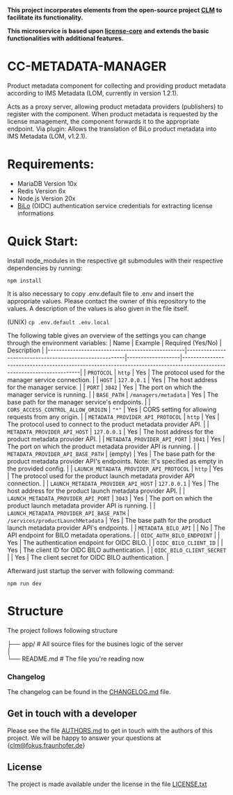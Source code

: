 **This project incorporates elements from the open-source project [CLM](https://github.com/fraunhoferfokus/clm-core) to facilitate its functionality.**

**This microservice is based upon [license-core](https://github.com/fraunhoferfokus/cc_license-core) and extends the basic functionalities with additional features.**

# CC-METADATA-MANAGER
Product metadata component for collecting and providing product metadata according to IMS Metadata (LOM, currently in version 1.2.1).

Acts as a proxy server, allowing product metadata providers (publishers) to register with the component. When product metadata is requested by the license management, the component forwards it to the appropriate endpoint. Via plugin: Allows the translation of BiLo product metadata into IMS Metadata (LOM, v1.2.1).

# Requirements:
* MariaDB Version 10x
* Redis Version 6x
* Node.js Version 20x
* [BiLo](https://info.bildungslogin.de/) (OIDC) authentication service credentials for extracting license informations

# Quick Start:


Install node_modules in the respective git submodules with their respective dependencies by running: 

```npm install```

It is also necessary to copy .env.default file to .env and insert the appropriate values. Please contact the owner of this repository to the values. A description of the values is also given in the file itself.

(UNIX)
```cp .env.default .env.local```

The following table gives an overview of the settings you can change through the environment variables:
| Name                                            | Example                                                | Required (Yes/No) | Description                                                                                                           |
|-------------------------------------------------|--------------------------------------------------------|-------------------|-----------------------------------------------------------------------------------------------------------------------|
| `PROTOCOL`                                      | `http`                                                 | Yes               | The protocol used for the manager service connection.                                                                 |
| `HOST`                                          | `127.0.0.1`                                            | Yes               | The host address for the manager service.                                                                             |
| `PORT`                                          | `3042`                                                 | Yes               | The port on which the manager service is running.                                                                     |
| `BASE_PATH`                                     | `/managers/metadata`                                   | Yes               | The base path for the manager service's endpoints.                                                                    |
| `CORS_ACCESS_CONTROL_ALLOW_ORIGIN`              | `"*"`                                                  | Yes               | CORS setting for allowing requests from any origin.                                                                   |
| `METADATA_PROVIDER_API_PROTOCOL`                | `http`                                                 | Yes               | The protocol used to connect to the product metadata provider API.                                                   |
| `METADATA_PROVIDER_API_HOST`                    | `127.0.0.1`                                            | Yes               | The host address for the product metadata provider API.                                                               |
| `METADATA_PROVIDER_API_PORT`                    | `3041`                                                 | Yes               | The port on which the product metadata provider API is running.                                                       |
| `METADATA_PROVIDER_API_BASE_PATH`               | (empty)                                                | Yes               | The base path for the product metadata provider API's endpoints. Note: It's specified as empty in the provided config. |
| `LAUNCH_METADATA_PROVIDER_API_PROTOCOL`         | `http`                                                 | Yes               | The protocol used for the product launch metadata provider API connection.                                            |
| `LAUNCH_METADATA_PROVIDER_API_HOST`             | `127.0.0.1`                                            | Yes               | The host address for the product launch metadata provider API.                                                        |
| `LAUNCH_METADATA_PROVIDER_API_PORT`             | `3043`                                                 | Yes               | The port on which the product launch metadata provider API is running.                                                |
| `LAUNCH_METADATA_PROVIDER_API_BASE_PATH`        | `/services/productLaunchMetadata`                       | Yes               | The base path for the product launch metadata provider API's endpoints.                                               |
| `METADATA_BILO_API`                             |                                                        | No                | The API endpoint for BILO metadata operations.                                                                        |
| `OIDC_AUTH_BILO_ENDPOINT`                       |                                                        | Yes               | The authentication endpoint for OIDC BILO.                                                                            |
| `OIDC_BILO_CLIENT_ID`                           |                                                        | Yes               | The client ID for OIDC BILO authentication.                                                                           |
| `OIDC_BILO_CLIENT_SECRET`                       |                                                        | Yes               | The client secret for OIDC BILO authentication.                                                                       |


Afterward just startup the server with following command:

```npm run dev```


# Structure
The project follows following structure

├── app/ # All source files for the busines logic of the server  
│  
└── README.md # The file you're reading now


### Changelog

The changelog can be found in the [CHANGELOG.md](CHANGELOG.md) file.

## Get in touch with a developer

Please see the file [AUTHORS.md](AUTHORS.md) to get in touch with the authors of this project.
We will be happy to answer your questions at {clm@fokus.fraunhofer.de}

## License


The project is made available under the license in the file [LICENSE.txt](license.txt)